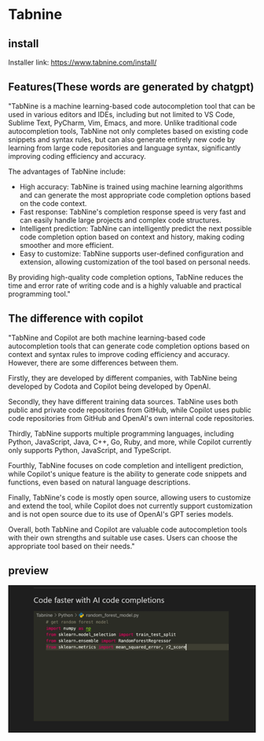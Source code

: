 # Tabnine

## install

Installer link: <https://www.tabnine.com/install/>

## Features(These words are generated by chatgpt)

"TabNine is a machine learning-based code autocompletion tool that can be used in various editors and IDEs, including but not limited to VS Code, Sublime Text, PyCharm, Vim, Emacs, and more. Unlike traditional code autocompletion tools, TabNine not only completes based on existing code snippets and syntax rules, but can also generate entirely new code by learning from large code repositories and language syntax, significantly improving coding efficiency and accuracy.

The advantages of TabNine include:

+ High accuracy: TabNine is trained using machine learning algorithms and can generate the most appropriate code completion options based on the code context.
+ Fast response: TabNine's completion response speed is very fast and can easily handle large projects and complex code structures.
+ Intelligent prediction: TabNine can intelligently predict the next possible code completion option based on context and history, making coding smoother and more efficient.
+ Easy to customize: TabNine supports user-defined configuration and extension, allowing customization of the tool based on personal needs.

By providing high-quality code completion options, TabNine reduces the time and error rate of writing code and is a highly valuable and practical programming tool."

## The difference with copilot

"TabNine and Copilot are both machine learning-based code autocompletion tools that can generate code completion options based on context and syntax rules to improve coding efficiency and accuracy. However, there are some differences between them.

Firstly, they are developed by different companies, with TabNine being developed by Codota and Copilot being developed by OpenAI.

Secondly, they have different training data sources. TabNine uses both public and private code repositories from GitHub, while Copilot uses public code repositories from GitHub and OpenAI's own internal code repositories.

Thirdly, TabNine supports multiple programming languages, including Python, JavaScript, Java, C++, Go, Ruby, and more, while Copilot currently only supports Python, JavaScript, and TypeScript.

Fourthly, TabNine focuses on code completion and intelligent prediction, while Copilot's unique feature is the ability to generate code snippets and functions, even based on natural language descriptions.

Finally, TabNine's code is mostly open source, allowing users to customize and extend the tool, while Copilot does not currently support customization and is not open source due to its use of OpenAI's GPT series models.

Overall, both TabNine and Copilot are valuable code autocompletion tools with their own strengths and suitable use cases. Users can choose the appropriate tool based on their needs."

## preview

![preview](img/tabnine.png)

